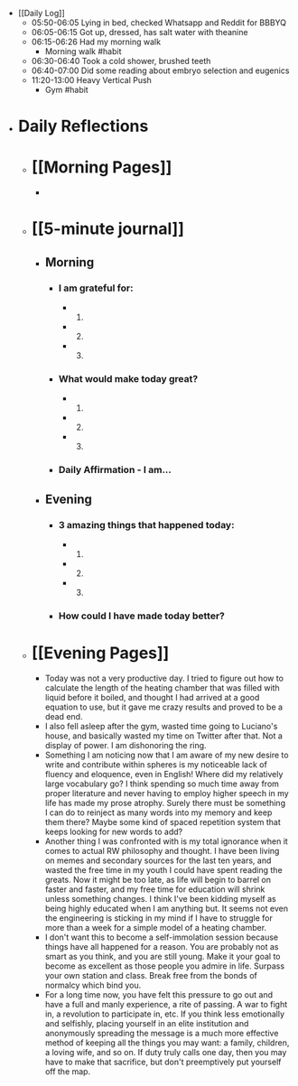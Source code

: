 - [[Daily Log]]
	- 05:50-06:05 Lying in bed, checked Whatsapp and Reddit for BBBYQ
	- 06:05-06:15 Got up, dressed, has salt water with theanine
	- 06:15-06:26 Had my morning walk
		- Morning walk #habit
	- 06:30-06:40 Took a cold shower, brushed teeth
	- 06:40-07:00 Did some reading about embryo selection and eugenics
	- 11:20-13:00 Heavy Vertical Push
		- Gym #habit
- # Daily Reflections
	- # [[Morning Pages]]
		-
	- # [[5-minute journal]]
		- ## Morning
			- ### I am grateful for:
				- 1.
				- 2.
				- 3.
			- ### What would make today great?
				- 1.
				- 2.
				- 3.
			- ### Daily Affirmation - I am...
		- ## Evening
			- ### 3 amazing things that happened today:
				- 1.
				- 2.
				- 3.
			- ### How could I have made today better?
	- # [[Evening Pages]]
		- Today was not a very productive day. I tried to figure out how to calculate the length of the heating chamber that was filled with liquid before it boiled, and thought I had arrived at a good equation to use, but it gave me crazy results and proved to be a dead end.
		- I also fell asleep after the gym, wasted time going to Luciano's house, and basically wasted my time on Twitter after that. Not a display of power. I am dishonoring the ring.
		- Something I am noticing now that I am aware of my new desire to write and contribute within spheres is my noticeable lack of fluency and eloquence, even in English! Where did my relatively large vocabulary go? I think spending so much time away from proper literature and never having to employ higher speech in my life has made my prose atrophy. Surely there must be something I can do to reinject as many words into my memory and keep them there? Maybe some kind of spaced repetition system that keeps looking for new words to add?
		- Another thing I was confronted with is my total ignorance when it comes to actual RW philosophy and thought. I have been living on memes and secondary sources for the last ten years, and wasted the free time in my youth I could have spent reading the greats. Now it might be too late, as life will begin to barrel on faster and faster, and my free time for education will shrink unless something changes. I think I've been kidding myself as being highly educated when I am anything but. It seems not even the engineering is sticking in my mind if I have to struggle for more than a week for a simple model of a heating chamber.
		- I don't want this to become a self-immolation session because things have all happened for a reason. You are probably not as smart as you think, and you are still young. Make it your goal to become as excellent as those people you admire in life. Surpass your own station and class. Break free from the bonds of normalcy which bind you.
		- For a long time now, you have felt this pressure to go out and have a full and manly experience, a rite of passing. A war to fight in, a revolution to participate in, etc. If you think less emotionally and selfishly, placing yourself in an elite institution and anonymously spreading the message is a much more effective method of keeping all the things you may want: a family, children, a loving wife, and so on. If duty truly calls one day, then you may have to make that sacrifice, but don't preemptively put yourself off the map.